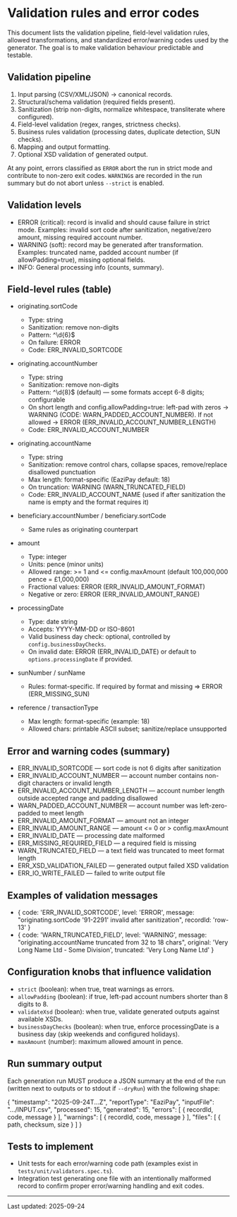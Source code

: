 # Validation rules and error codes

This document lists the validation pipeline, field-level validation rules, allowed transformations, and standardized error/warning codes used by the generator. The goal is to make validation behaviour predictable and testable.

## Validation pipeline

1. Input parsing (CSV/XML/JSON) -> canonical records.
2. Structural/schema validation (required fields present).
3. Sanitization (strip non-digits, normalize whitespace, transliterate where configured).
4. Field-level validation (regex, ranges, strictness checks).
5. Business rules validation (processing dates, duplicate detection, SUN checks).
6. Mapping and output formatting.
7. Optional XSD validation of generated output.

At any point, errors classified as `ERROR` abort the run in strict mode and contribute to non-zero exit codes. `WARNING`s are recorded in the run summary but do not abort unless `--strict` is enabled.

## Validation levels

- ERROR (critical): record is invalid and should cause failure in strict mode. Examples: invalid sort code after sanitization, negative/zero amount, missing required account number.
- WARNING (soft): record may be generated after transformation. Examples: truncated name, padded account number (if allowPadding=true), missing optional fields.
- INFO: General processing info (counts, summary).

## Field-level rules (table)

- originating.sortCode
  - Type: string
  - Sanitization: remove non-digits
  - Pattern: ^\d{6}$
  - On failure: ERROR
  - Code: ERR_INVALID_SORTCODE

- originating.accountNumber
  - Type: string
  - Sanitization: remove non-digits
  - Pattern: ^\d{8}$ (default) — some formats accept 6-8 digits; configurable
  - On short length and config.allowPadding=true: left-pad with zeros -> WARNING (CODE: WARN_PADDED_ACCOUNT_NUMBER). If not allowed -> ERROR (ERR_INVALID_ACCOUNT_NUMBER_LENGTH)
  - Code: ERR_INVALID_ACCOUNT_NUMBER

- originating.accountName
  - Type: string
  - Sanitization: remove control chars, collapse spaces, remove/replace disallowed punctuation
  - Max length: format-specific (EaziPay default: 18)
  - On truncation: WARNING (WARN_TRUNCATED_FIELD)
  - Code: ERR_INVALID_ACCOUNT_NAME (used if after sanitization the name is empty and the format requires it)

- beneficiary.accountNumber / beneficiary.sortCode
  - Same rules as originating counterpart

- amount
  - Type: integer
  - Units: pence (minor units)
  - Allowed range: >= 1 and <= config.maxAmount (default 100,000,000 pence = £1,000,000)
  - Fractional values: ERROR (ERR_INVALID_AMOUNT_FORMAT)
  - Negative or zero: ERROR (ERR_INVALID_AMOUNT_RANGE)

- processingDate
  - Type: date string
  - Accepts: YYYY-MM-DD or ISO-8601
  - Valid business day check: optional, controlled by `config.businessDayChecks`.
  - On invalid date: ERROR (ERR_INVALID_DATE) or default to `options.processingDate` if provided.

- sunNumber / sunName
  - Rules: format-specific. If required by format and missing => ERROR (ERR_MISSING_SUN)

- reference / transactionType
  - Max length: format-specific (example: 18)
  - Allowed chars: printable ASCII subset; sanitize/replace unsupported

## Error and warning codes (summary)

- ERR_INVALID_SORTCODE — sort code is not 6 digits after sanitization
- ERR_INVALID_ACCOUNT_NUMBER — account number contains non-digit characters or invalid length
- ERR_INVALID_ACCOUNT_NUMBER_LENGTH — account number length outside accepted range and padding disallowed
- WARN_PADDED_ACCOUNT_NUMBER — account number was left-zero-padded to meet length
- ERR_INVALID_AMOUNT_FORMAT — amount not an integer
- ERR_INVALID_AMOUNT_RANGE — amount <= 0 or > config.maxAmount
- ERR_INVALID_DATE — processing date malformed
- ERR_MISSING_REQUIRED_FIELD — a required field is missing
- WARN_TRUNCATED_FIELD — a text field was truncated to meet format length
- ERR_XSD_VALIDATION_FAILED — generated output failed XSD validation
- ERR_IO_WRITE_FAILED — failed to write output file

## Examples of validation messages

- { code: 'ERR_INVALID_SORTCODE', level: 'ERROR', message: "originating.sortCode '91-2291' invalid after sanitization", recordId: 'row-13' }
- { code: 'WARN_TRUNCATED_FIELD', level: 'WARNING', message: "originating.accountName truncated from 32 to 18 chars", original: 'Very Long Name Ltd - Some Division', truncated: 'Very Long Name Ltd' }

## Configuration knobs that influence validation

- `strict` (boolean): when true, treat warnings as errors.
- `allowPadding` (boolean): if true, left-pad account numbers shorter than 8 digits to 8.
- `validateXsd` (boolean): when true, validate generated outputs against available XSDs.
- `businessDayChecks` (boolean): when true, enforce processingDate is a business day (skip weekends and configured holidays).
- `maxAmount` (number): maximum allowed amount in pence.

## Run summary output

Each generation run MUST produce a JSON summary at the end of the run (written next to outputs or to stdout if `--dryRun`) with the following shape:

{
  "timestamp": "2025-09-24T...Z",
  "reportType": "EaziPay",
  "inputFile": ".../INPUT.csv",
  "processed": 15,
  "generated": 15,
  "errors": [ { recordId, code, message } ],
  "warnings": [ { recordId, code, message } ],
  "files": [ { path, checksum, size } ]
}

## Tests to implement

- Unit tests for each error/warning code path (examples exist in `tests/unit/validators.spec.ts`).
- Integration test generating one file with an intentionally malformed record to confirm proper error/warning handling and exit codes.

---

Last updated: 2025-09-24
